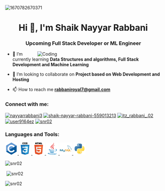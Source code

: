 
![1670782670371](https://user-images.githubusercontent.com/109890201/206921435-15d6e199-1acc-4a39-be63-cef876c513b7.jpg)


<h1 align="center">Hi 👋, I'm Shaik Nayyar Rabbani</h1>
<h3 align="center">Upcoming Full Stack Developer or ML Engineer</h3>

<img align="right" alt="Coding" width="400" src="https://camo.githubusercontent.com/c1dcb74cc1c1835b1d716f5051499a2814c683c806b15f04b0eba492863703e9/68747470733a2f2f63646e2e6472696262626c652e636f6d2f75736572732f3733303730332f73637265656e73686f74732f363538313234332f6176656e746f2e676966">



- 🌱 I’m currently learning **Data Structures and algorithms, Full Stack Development and Machine Learning**

- 👯 I’m looking to collaborate on **Project based on Web Development and Hosting**

- 📫 How to reach me **rabbaniroyal7@gmail.com**

<h3 align="left">Connect with me:</h3>
<p align="left">
<a href="https://twitter.com/nayyarrabbani3" target="_blank"><img align="center" src="https://raw.githubusercontent.com/rahuldkjain/github-profile-readme-generator/master/src/images/icons/Social/twitter.svg" alt="nayyarrabbani3" height="30" width="40" /></a>
<a href="https://linkedin.com/in/shaik-nayyar-rabbani-559013213" target="blank"><img align="center" src="https://raw.githubusercontent.com/rahuldkjain/github-profile-readme-generator/master/src/images/icons/Social/linked-in-alt.svg" alt="shaik-nayyar-rabbani-559013213" height="30" width="40" /></a>
<a href="https://instagram.com/itz_rabbani_.02" target="blank"><img align="center" src="https://raw.githubusercontent.com/rahuldkjain/github-profile-readme-generator/master/src/images/icons/Social/instagram.svg" alt="itz_rabbani_.02" height="30" width="40" /></a>
<a href="https://www.leetcode.com/user9164ez" target="blank"><img align="center" src="https://raw.githubusercontent.com/rahuldkjain/github-profile-readme-generator/master/src/images/icons/Social/leet-code.svg" alt="user9164ez" height="30" width="40" /></a>
<a href="https://auth.geeksforgeeks.org/user/snr02" target="blank"><img align="center" src="https://raw.githubusercontent.com/rahuldkjain/github-profile-readme-generator/master/src/images/icons/Social/geeks-for-geeks.svg" alt="snr02" height="30" width="40" /></a>
</p>

<h3 align="left">Languages and Tools:</h3>
<p align="left"> <a href="https://www.cprogramming.com/" target="_blank" rel="noreferrer"> <img src="https://raw.githubusercontent.com/devicons/devicon/master/icons/c/c-original.svg" alt="c" width="40" height="40"/> </a> <a href="https://www.w3schools.com/css/" target="_blank" rel="noreferrer"> <img src="https://raw.githubusercontent.com/devicons/devicon/master/icons/css3/css3-original-wordmark.svg" alt="css3" width="40" height="40"/> </a> <a href="https://www.w3.org/html/" target="_blank" rel="noreferrer"> <img src="https://raw.githubusercontent.com/devicons/devicon/master/icons/html5/html5-original-wordmark.svg" alt="html5" width="40" height="40"/> </a> <a href="https://www.java.com" target="_blank" rel="noreferrer"> <img src="https://raw.githubusercontent.com/devicons/devicon/master/icons/java/java-original.svg" alt="java" width="40" height="40"/> </a> <a href="https://www.mysql.com/" target="_blank" rel="noreferrer"> <img src="https://raw.githubusercontent.com/devicons/devicon/master/icons/mysql/mysql-original-wordmark.svg" alt="mysql" width="40" height="40"/> </a> <a href="https://www.python.org" target="_blank" rel="noreferrer"> <img src="https://raw.githubusercontent.com/devicons/devicon/master/icons/python/python-original.svg" alt="python" width="40" height="40"/> </a> </p>

<p><img align="center" src="https://github-readme-stats.vercel.app/api/top-langs?username=snr02&show_icons=true&locale=en&layout=compact" alt="snr02" /></p>



<p>&nbsp;<img align="center" src="https://github-readme-stats.vercel.app/api?username=snr02&show_icons=true&locale=en" alt="snr02" /></p>



<p><img align="center" src="https://github-readme-streak-stats.herokuapp.com/?user=snr02&" alt="snr02" /></p>
